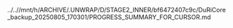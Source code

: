 ../..//mnt/h/ARCHIVE/.UNWRAP/D/STAGE2_INNER/bf6472407c9c/DuRiCore_backup_20250805_170301/PROGRESS_SUMMARY_FOR_CURSOR.md